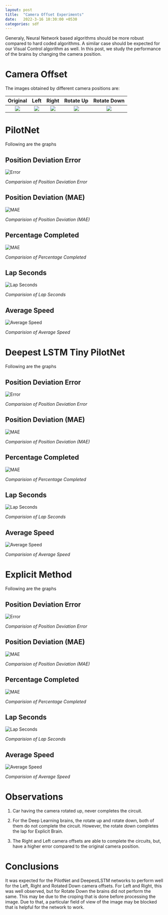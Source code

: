 ```yaml
---
layout: post
title:  "Camera Offset Experiments"
date:   2022-3-16 10:30:00 +0530
categories: sdf
---
```

Generaly, Neural Network based algorithms should be more robust compared to hard coded algorithms. A similar case should be expected for our Visual Control algorithm as well. In this post, we study the performance of the brains by changing the camera position.

# Camera Offset

The images obtained by different camera positions are:

Original                   |  Left                    |  Right                    |  Rotate Up                    |  Rotate Down                    |
:-------------------------:|:-------------------------:|:-------------------------:|:-------------------------:|:-------------------------:
![](../assets/2022-3-16-camera-offsets-experiments/simple-first.png) | ![](../assets/2022-3-16-camera-offsets-experiments/left-first.png) | ![](../assets/2022-3-16-camera-offsets-experiments/right-first.png) | ![](../assets/2022-3-16-camera-offsets-experiments/up-first.png) | ![](../assets/2022-3-16-camera-offsets-experiments/down-first.png)

# PilotNet

Following are the graphs

## Position Deviation Error

![Error](../assets/2022-3-16-camera-offsets-experiments/pilotnet-err.png)

*Comparision of Position Deviation Error*

## Position Deviation (MAE)

![MAE](../assets/2022-3-16-camera-offsets-experiments/pilotnet-mae.png)

*Comparision of Position Deviation (MAE)*

## Percentage Completed

![MAE](../assets/2022-3-16-camera-offsets-experiments/pilotnet-percentage.png)

*Comparision of Percentage Completed*

## Lap Seconds

![Lap Seconds](../assets/2022-3-16-camera-offsets-experiments/pilotnet-seconds.png)

*Comparision of Lap Seconds*

## Average Speed

![Average Speed](../assets/2022-3-16-camera-offsets-experiments/pilotnet-speed.png)

*Comparision of Average Speed*

# Deepest LSTM Tiny PilotNet

Following are the graphs

## Position Deviation Error

![Error](../assets/2022-3-16-camera-offsets-experiments/lstm-err.png)

*Comparision of Position Deviation Error*

## Position Deviation (MAE)

![MAE](../assets/2022-3-16-camera-offsets-experiments/lstm-mae.png)

*Comparision of Position Deviation (MAE)*

## Percentage Completed

![MAE](../assets/2022-3-16-camera-offsets-experiments/lstm-percentage.png)

*Comparision of Percentage Completed*

## Lap Seconds

![Lap Seconds](../assets/2022-3-16-camera-offsets-experiments/lstm-seconds.png)

*Comparision of Lap Seconds*

## Average Speed

![Average Speed](../assets/2022-3-16-camera-offsets-experiments/lstm-speed.png)

*Comparision of Average Speed*

# Explicit Method

Following are the graphs

## Position Deviation Error

![Error](../assets/2022-3-16-camera-offsets-experiments/explicit-err.png)

*Comparision of Position Deviation Error*

## Position Deviation (MAE)

![MAE](../assets/2022-3-16-camera-offsets-experiments/explicit-mae.png)

*Comparision of Position Deviation (MAE)*

## Percentage Completed

![MAE](../assets/2022-3-16-camera-offsets-experiments/explicit-percentage.png)

*Comparision of Percentage Completed*

## Lap Seconds

![Lap Seconds](../assets/2022-3-16-camera-offsets-experiments/explicit-seconds.png)

*Comparision of Lap Seconds*

## Average Speed

![Average Speed](../assets/2022-3-16-camera-offsets-experiments/explicit-speed.png)

*Comparision of Average Speed*

# Observations

1. Car having the camera rotated up, never completes the circuit.

2. For the Deep Learning brains, the rotate up and rotate down, both of them do not complete the circuit. However, the rotate down completes the lap for Explicit Brain.

3. The Right and Left camera offsets are able to complete the circuits, but, have a higher error compared to the original camera position. 

# Conclusions

It was expected for the PilotNet and DeepestLSTM networks to perform well for the Left, Right and Rotated Down camera offsets. For Left and Right, this was well observed, but for Rotate Down the brains did not perform the same. This may be due to the croping that is done before processing the image. Due to that, a particular field of view of the image may be blocked that is helpful for the network to work.
